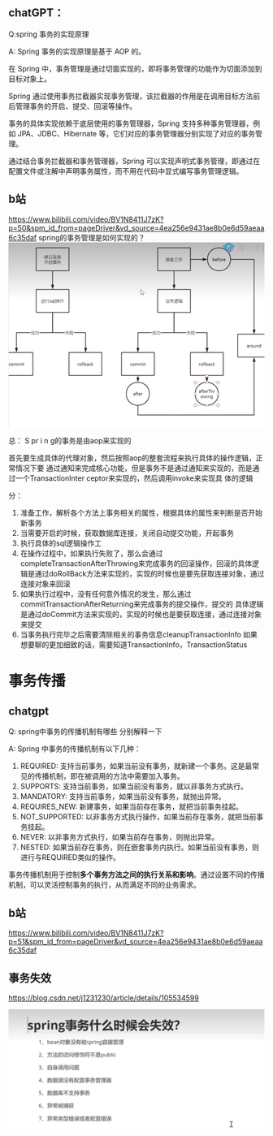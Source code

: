 ## chatGPT：
Q:spring 事务的实现原理

A: Spring 事务的实现原理是基于 AOP 的。

在 Spring 中，事务管理是通过切面实现的，即将事务管理的功能作为切面添加到目标对象上。

Spring 通过使用事务拦截器实现事务管理，该拦截器的作用是在调用目标方法前后管理事务的开启、提交、回滚等操作。

事务的具体实现依赖于底层使用的事务管理器，Spring 支持多种事务管理器，例如 JPA、JDBC、Hibernate 等，它们对应的事务管理器分别实现了对应的事务管理。

通过结合事务拦截器和事务管理器，Spring 可以实现声明式事务管理，即通过在配置文件或注解中声明事务属性，而不用在代码中显式编写事务管理逻辑。

## b站
https://www.bilibili.com/video/BV1N8411J7zK?p=50&spm_id_from=pageDriver&vd_source=4ea256e9431ae8b0e6d59aeaa6c35daf
spring的事务管理是如何实现的？
![](spring-事务.png)


总：
S pr i n g的事务是由aop来实现的

首先要生成具体的代理对象，然后按照aop的整套流程来执行具体的操作逻辑，正常情况下要 通过通知来完成核心功能，但是事务不是通过通知来实现的，而是通过一个TransactionInter ceptor来实现的，然后调用invoke来实现具 体的逻辑 

分：
1. 准备工作，解析各个方法上事务相关的属性，根据具体的属性来判断是否开始新事务 
2. 当需要开启的时候，获取数据库连接，关闭自动提交功能，开起事务 
3. 执行具体的sql逻辑操作工
4. 在操作过程中，如果执行失败了，那么会通过completeTransactionAfterThrowing来完成事务的回滚操作，回滚的具体逻 辑是通过doRollBack方法来实现的，实现的时候也是要先获取连接对象，通过连接对象来回滚 
5. 如果执行过程中，没有任何意外情况的发生，那么通过commitTransactionAfterReturning来完成事务的提交操作，提交的 具体逻辑是通过doCommit方法来实现的，实现的时候也是要获取连接，通过连接对象来提交 
6. 当事务执行完毕之后需要清除相关的事务信息cleanupTransactionInfo 如果想要聊的更加细致的话，需要知道TransactionInfo，TransactionStatus

# 事务传播
## chatgpt
Q: spring中事务的传播机制有哪些 分别解释一下

A: Spring 中事务的传播机制有以下几种：

1.  REQUIRED: 支持当前事务，如果当前没有事务，就新建一个事务。这是最常见的传播机制，即在被调用的方法中需要加入事务。
2.  SUPPORTS: 支持当前事务，如果当前没有事务，就以非事务方式执行。
3.  MANDATORY: 支持当前事务，如果当前没有事务，就抛出异常。
4.  REQUIRES_NEW: 新建事务，如果当前存在事务，就把当前事务挂起。
5.  NOT_SUPPORTED: 以非事务方式执行操作，如果当前存在事务，就把当前事务挂起。
6.  NEVER: 以非事务方式执行，如果当前存在事务，则抛出异常。
7.  NESTED: 如果当前存在事务，则在嵌套事务内执行。如果当前没有事务，则进行与REQUIRED类似的操作。

事务传播机制用于控制**多个事务方法之间的执行关系和影响**。通过设置不同的传播机制，可以灵活控制事务的执行，从而满足不同的业务需求。

## b站
https://www.bilibili.com/video/BV1N8411J7zK?p=51&spm_id_from=pageDriver&vd_source=4ea256e9431ae8b0e6d59aeaa6c35daf

## 事务失效

https://blog.csdn.net/j1231230/article/details/105534599

![](spring事务失效.png)